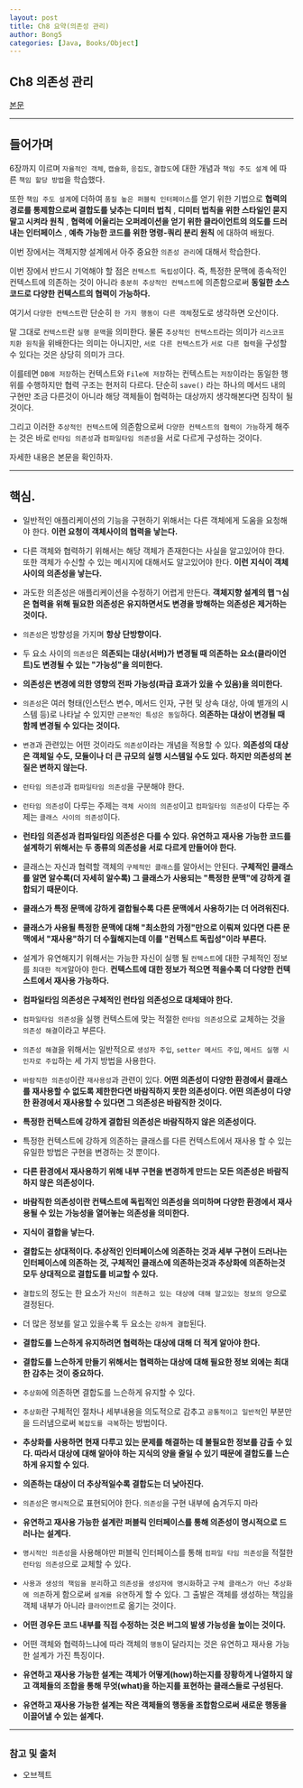 ```yaml
---
layout: post
title: Ch8 요약(의존성 관리)
author: Bong5
categories: [Java, Books/Object]
---
```


## Ch8 의존성 관리

[본문](https://bongholee.github.io/java/books/object/2020/02/11/%EC%9D%98%EC%A1%B4%EC%84%B1_%EA%B4%80%EB%A6%AC%ED%95%98%EA%B8%B0.html)

---

## 들어가며

6장까지 이르며 `자율적인 객체`, `캡슐화`, `응집도`, `결합도`에 대한 개념과 `책임 주도 설계` 에 따른 `책임 할당 방법`을 학습했다.

또한 `책임 주도 설계`에 더하여 `품질 높은 퍼블릭 인터페이스`를 얻기 위한 기법으로 **협력의 경로를 통제함으로써 결합도를 낮추는 디미터 법칙** , **디미터 법칙을 위한 스타일인 묻지말고 시켜라 원칙** , **협력에 어울리는 오퍼레이션을 얻기 위한 클라이언트의 의도를 드러내는 인터페이스** , **예측 가능한 코드를 위한 명령-쿼리 분리 원칙** 에 대하여 배웠다.

이번 장에서는 객체지향 설계에서 아주 중요한 `의존성 관리`에 대해서 학습한다.

이번 장에서 반드시 기억해야 할 점은 `컨텍스트 독립성`이다. 즉, 특정한 문맥에 종속적인 컨텍스트에 의존하는 것이 아니라 `충분히 추상적인 컨텍스트`에 의존함으로써 **동일한 소스코드로 다양한 컨텍스트의 협력이 가능하다.**

여기서 `다양한 컨텍스트`란 단순히 `한 가지 행동이 다른 객체`정도로 생각하면 오산이다.

말 그대로 `컨텍스트`란 `실행 문맥`을 의미한다. 물론 `추상적인 컨텍스트`라는 의미가 `리스코프 치환 원칙`을 위배한다는 의미는 아니지만, `서로 다른 컨텍스트`가 `서로 다른 협력`을 구성할 수 있다는 것은 상당히 의미가 크다.

이를테면 `DB에 저장`하는 컨텍스트와 `File에 저장`하는 컨텍스트는 `저장`이라는 동일한 행위를 수행하지만 협력 구조는 현저히 다르다. 단순히 `save()` 라는 하나의 메서드 내의 구현만 조금 다른것이 아니라 해당 객체들이 협력하는 대상까지 생각해본다면 짐작이 될 것이다.

그리고 이러한 `추상적인 컨텍스트`에 의존함으로써 `다양한 컨텍스트의 협력이 가능`하게 해주는 것은 바로 `런타임 의존성`과 `컴파일타임 의존성`을 서로 다르게 구성하는 것이다.

자세한 내용은 본문을 확인하자.

---

## 핵심.

- 일반적인 애플리케이션의 기능을 구현하기 위해서는 다른 객체에게 도움을 요청해야 한다. **이런 요청이 객체사이의 협력을 낳는다.**

- 다른 객체와 협력하기 위해서는 해당 객체가 존재한다는 사실을 알고있어야 한다. 또한 객체가 수신할 수 있는 메시지에 대해서도 알고있어야 한다. **이런 지식이 객체 사이의 의존성을 낳는다.**

- 과도한 의존성은 애플리케이션을 수정하기 어렵게 만든다. **객체지향 설계의 햅ㄱ심은 협력을 위해 필요한 의존성은 유지하면서도 변경을 방해하는 의존성은 제거하는 것이다.**

- `의존성`은 방향성을 가지며 **항상 단방향이다.**

- 두 요소 사이의 `의존성`은 **의존되는 대상(서버)가 변경될 때 의존하는 요소(클라이언트)도 변경될 수 있는 "가능성"을 의미한다.**

- **의존성은 변경에 의한 영향의 전파 가능성(파급 효과가 있을 수 있음)을 의미한다.**

- `의존성`은 여러 형태(인스턴스 변수, 메서드 인자, 구현 및 상속 대상, 아예 별개의 시스템 등)로 나타날 수 있지만 `근본적인 특성은 동일`하다. **의존하는 대상이 변경될 때 함께 변경될 수 있다는 것이다.**

- `변경`과 관련있는 어떤 것이라도 `의존성`이라는 개념을 적용할 수 있다. **의존성의 대상은 객체일 수도, 모듈이나 더 큰 규모의 실행 시스템일 수도 있다. 하지만 의존성의 본질은 변하지 않는다.**

- `런타임 의존성`과 `컴파일타임 의존성`을 구분해야 한다.

- `런타임 의존성`이 다루는 주제는 `객체 사이의 의존성`이고 `컴파일타임 의존성`이 다루는 주제는 `클래스 사이의 의존성`이다.

- **런타임 의존성과 컴파일타임 의존성은 다를 수 있다. 유연하고 재사용 가능한 코드를 설계하기 위해서는 두 종류의 의존성을 서로 다르게 만들어야 한다.**

- 클래스는 자신과 협력할 객체의 `구체적인 클래스`를 알아서는 안된다. **구체적인 클래스를 알면 알수록(더 자세히 알수록) 그 클래스가 사용되는 "특정한 문맥"에 강하게 결합되기 때문이다.**

- **클래스가 특정 문맥에 강하게 결합될수록 다른 문맥에서 사용하기는 더 어려워진다.**

- **클래스가 사용될 특정한 문맥에 대해 "최소한의 가정"만으로 이뤄져 있다면 다른 문맥에서 "재사용"하기 더 수월해지는데 이를 "컨텍스트 독립성"이라 부른다.**

- 설계가 유연해지기 위해서는 가능한 자신이 실행 될 `컨텍스트`에 대한 구체적인 정보를 `최대한 적게`알아야 한다. **컨텍스트에 대한 정보가 적으면 적을수록 더 다양한 컨텍스트에서 재사용 가능하다.**

- **컴파일타임 의존성은 구체적인 런타임 의존성으로 대체돼야 한다.**

- `컴파일타임 의존성`을 실행 컨텍스트에 맞는 적절한 `런타임 의존성`으로 교체하는 것을 `의존성 해결`이라고 부른다.

- `의존성 해결`을 위해서는 일반적으로 `생성자 주입`, `setter 메서드 주입`, `메서드 실행 시 인자로 주입`하는 세 가지 방법을 사용한다.

- `바람직한 의존성`이란 `재사용성`과 관련이 있다. **어떤 의존성이 다양한 환경에서 클래스를 재사용할 수 없도록 제한한다면 바람직하지 못한 의존성이다. 어떤 의존성이 다양한 환경에서 재사용할 수 있다면 그 의존성은 바람직한 것이다.**

- **특정한 컨텍스트에 강하게 결합된 의존성은 바람직하지 않은 의존성이다.**

- 특정한 컨텍스트에 강하게 의존하는 클래스를 다른 컨텍스트에서 재사용 할 수 있는 유일한 방법은 구현을 변경하는 것 뿐이다.

- **다른 환경에서 재사용하기 위해 내부 구현을 변경하게 만드는 모든 의존성은 바람직하지 않은 의존성이다.**

- **바람직한 의존성이란 컨텍스트에 독립적인 의존성을 의미하며 다양한 환경에서 재사용될 수 있는 가능성을 열어놓는 의존성을 의미한다.**

- **지식이 결합을 낳는다.**

- **결합도는 상대적이다. 추상적인 인터페이스에 의존하는 것과 세부 구현이 드러나는 인터페이스에 의존하는 것, 구체적인 클래스에 의존하는것과 추상화에 의존하는것 모두 상대적으로 결합도를 비교할 수 있다.**

- `결합도`의 정도는 한 요소가 `자신이 의존하고 있는 대상에 대해 알고있는 정보의 양`으로 결정된다.

- 더 많은 정보를 알고 있을수록 두 요소는 `강하게 결합`된다.

- **결합도를 느슨하게 유지하려면 협력하는 대상에 대해 더 적게 알아야 한다.**

- **결합도를 느슨하게 만들기 위해서는 협력하는 대상에 대해 필요한 정보 외에는 최대한 감추는 것이 중요하다.**

- `추상화`에 의존하면 결합도를 느슨하게 유지할 수 있다.

- `추상화`란 구체적인 절차나 세부내용을 의도적으로 감추고 `공통적이고 일반적`인 부분만을 드러냄으로써 `복잡도를 극복`하는 방법이다.

- **추상화를 사용하면 현재 다루고 있는 문제를 해결하는 데 불필요한 정보를 감출 수 있다. 따라서 대상에 대해 알아야 하는 지식의 양을 줄일 수 있기 때문에 결합도를 느슨하게 유지할 수 있다.**

- **의존하는 대상이 더 추상적일수록 결합도는 더 낮아진다.**

- `의존성`은 `명시적`으로 표현되어야 한다. `의존성`을 구현 내부에 숨겨두지 마라

- **유연하고 재사용 가능한 설계란 퍼블릭 인터페이스를 통해 의존성이 명시적으로 드러나는 설계다.**

- `명시적인 의존성`을 사용해야만 퍼블릭 인터페이스를 통해 `컴파일 타임 의존성`을 적절한 `런타임 의존성`으로 교체할 수 있다.

- `사용과 생성의 책임을 분리`하고 `의존성을 생성자에 명시화`하고 `구체 클래스가 아닌 추상화에 의존`하게 함으로써 `설계를 유연`하게 할 수 있다. 그 출발은 객체를 생성하는 책임을 객체 내부가 아니라 `클라이언트`로 옮기는 것이다.

- **어떤 경우든 코드 내부를 직접 수정하는 것은 버그의 발생 가능성을 높이는 것이다.**

- 어떤 객체와 협력하느냐에 따라 객체의 `행동`이 달라지는 것은 유연하고 재사용 가능한 설계가 가진 특징이다.

- **유연하고 재사용 가능한 설계는 객체가 어떻게(how)하는지를 장황하게 나열하지 않고 객체들의 조합을 통해 무엇(what)을 하는지를 표현하는 클래스들로 구성된다.**

- **유연하고 재사용 가능한 설계는 작은 객체들의 행동을 조합함으로써 새로운 행동을 이끌어낼 수 있는 설계다.**

---

##




### 참고 및 출처

  - 오브젝트
